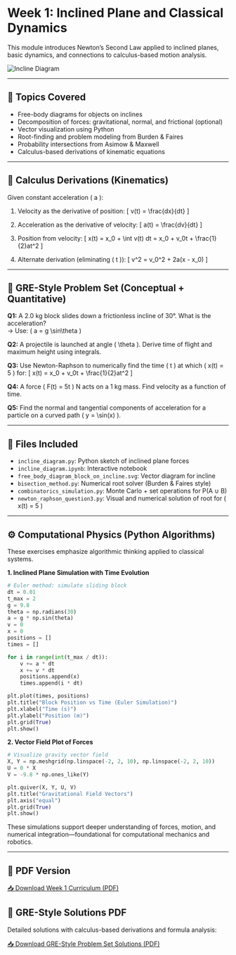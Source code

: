 
# Week 1: Inclined Plane and Classical Dynamics

This module introduces Newton’s Second Law applied to inclined planes, basic dynamics, and connections to calculus-based motion analysis.

![Incline Diagram](free_body_diagram_block_on_incline.svg)

---

## 📘 Topics Covered
- Free-body diagrams for objects on inclines
- Decomposition of forces: gravitational, normal, and frictional (optional)
- Vector visualization using Python
- Root-finding and problem modeling from Burden & Faires
- Probability intersections from Asimow & Maxwell
- Calculus-based derivations of kinematic equations

---

## 📐 Calculus Derivations (Kinematics)

Given constant acceleration \( a \):

1. Velocity as the derivative of position:
   \[
   v(t) = \frac{dx}{dt}
   \]

2. Acceleration as the derivative of velocity:
   \[
   a(t) = \frac{dv}{dt}
   \]

3. Position from velocity:
   \[
   x(t) = x_0 + \int v(t) dt = x_0 + v_0t + \frac{1}{2}at^2
   \]

4. Alternate derivation (eliminating \( t \)):
   \[
   v^2 = v_0^2 + 2a(x - x_0)
   \]

---

## 🧮 GRE-Style Problem Set (Conceptual + Quantitative)

**Q1:** A 2.0 kg block slides down a frictionless incline of 30°. What is the acceleration?  
→ Use: \( a = g \sin\theta \)

**Q2:** A projectile is launched at angle \( \theta \). Derive time of flight and maximum height using integrals.

**Q3:** Use Newton-Raphson to numerically find the time \( t \) at which \( x(t) = 5 \) for:
   \[
   x(t) = x_0 + v_0t + \frac{1}{2}at^2
   \]

**Q4:** A force \( F(t) = 5t \) N acts on a 1 kg mass. Find velocity as a function of time.

**Q5:** Find the normal and tangential components of acceleration for a particle on a curved path \( y = \sin(x) \).

---

## 📂 Files Included

- `incline_diagram.py`: Python sketch of inclined plane forces
- `incline_diagram.ipynb`: Interactive notebook
- `free_body_diagram_block_on_incline.svg`: Vector diagram for incline
- `bisection_method.py`: Numerical root solver (Burden & Faires style)
- `combinatorics_simulation.py`: Monte Carlo + set operations for P(A ∪ B)
- `newton_raphson_question3.py`: Visual and numerical solution of root for \( x(t) = 5 \)

---

## ⚙️ Computational Physics (Python Algorithms)

These exercises emphasize algorithmic thinking applied to classical systems.

**1. Inclined Plane Simulation with Time Evolution**
```python
# Euler method: simulate sliding block
dt = 0.01
t_max = 2
g = 9.8
theta = np.radians(30)
a = g * np.sin(theta)
v = 0
x = 0
positions = []
times = []

for i in range(int(t_max / dt)):
    v += a * dt
    x += v * dt
    positions.append(x)
    times.append(i * dt)

plt.plot(times, positions)
plt.title("Block Position vs Time (Euler Simulation)")
plt.xlabel("Time (s)")
plt.ylabel("Position (m)")
plt.grid(True)
plt.show()
```

**2. Vector Field Plot of Forces**
```python
# Visualize gravity vector field
X, Y = np.meshgrid(np.linspace(-2, 2, 10), np.linspace(-2, 2, 10))
U = 0 * X
V = -9.8 * np.ones_like(Y)

plt.quiver(X, Y, U, V)
plt.title("Gravitational Field Vectors")
plt.axis("equal")
plt.grid(True)
plt.show()
```

These simulations support deeper understanding of forces, motion, and numerical integration—foundational for computational mechanics and robotics.

---

## 📄 PDF Version

[📥 Download Week 1 Curriculum (PDF)](week1-computational-physics.pdf)

## 🧠 GRE-Style Solutions PDF

Detailed solutions with calculus-based derivations and formula analysis:

[📥 Download GRE-Style Problem Set Solutions (PDF)](week1-gre-answers.pdf)
